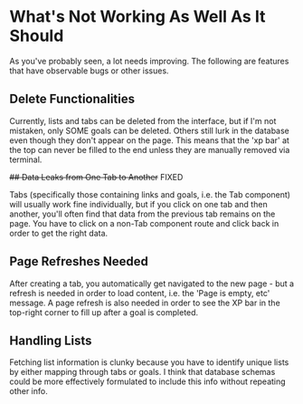
# What's Not Working As Well As It Should

As you've probably seen, a lot needs improving. The following are features that have observable bugs or other issues.


## Delete Functionalities

Currently, lists and tabs can be deleted from the interface, but if I'm not mistaken, only SOME goals can be deleted. Others still lurk in the database even though they don't appear on the page. This means that the 'xp bar' at the top can never be filled to the end unless they are manually removed via terminal.


~~## Data Leaks from One Tab to Another~~ FIXED

Tabs (specifically those containing links and goals, i.e. the Tab component) will usually work fine individually, but if you click on one tab and then another, you'll often find that data from the previous tab remains on the page. You have to click on a non-Tab component route and click back in order to get the right data.


## Page Refreshes Needed

After creating a tab, you automatically get navigated to the new page - but a refresh is needed in order to load content, i.e. the 'Page is empty, etc' message. A page refresh is also needed in order to see the XP bar in the top-right corner to fill up after a goal is completed.


## Handling Lists

Fetching list information is clunky because you have to identify unique lists by either mapping through tabs or goals. I think that database schemas could be more effectively formulated to include this info without repeating other info.
